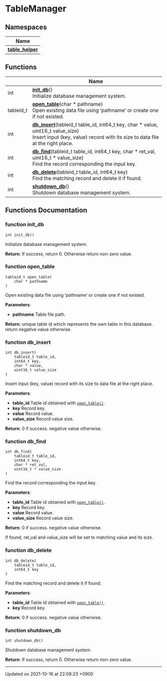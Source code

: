 

# TableManager



## Namespaces

| Name           |
| -------------- |
| **[table_helper](/Namespaces/table_helper)**  |

## Functions

|                | Name           |
| -------------- | -------------- |
| int | **[init_db](/Modules/TableManager#function-init_db)**()<br>Initialize database management system.  |
| tableid_t | **[open_table](/Modules/TableManager#function-open_table)**(char * pathname)<br>Open existing data file using ‘pathname’ or create one if not existed.  |
| int | **[db_insert](/Modules/TableManager#function-db_insert)**(tableid_t table_id, int64_t key, char * value, uint16_t value_size)<br>Insert input (key, value) record with its size to data file at the right place.  |
| int | **[db_find](/Modules/TableManager#function-db_find)**(tableid_t table_id, int64_t key, char * ret_val, uint16_t * value_size)<br>Find the record corresponding the input key.  |
| int | **[db_delete](/Modules/TableManager#function-db_delete)**(tableid_t table_id, int64_t key)<br>Find the matching record and delete it if found.  |
| int | **[shutdown_db](/Modules/TableManager#function-shutdown_db)**()<br>Shutdown database management system.  |


## Functions Documentation

### function init_db

```
int init_db()
```

Initialize database management system. 

**Return**: If success, return 0. Otherwise return non-zero value. 

### function open_table

```
tableid_t open_table(
    char * pathname
)
```

Open existing data file using ‘pathname’ or create one if not existed. 

**Parameters**: 

  * **pathname** Table file path. 


**Return**: unique table id which represents the own table in this database. return negative value otherwise. 

### function db_insert

```
int db_insert(
    tableid_t table_id,
    int64_t key,
    char * value,
    uint16_t value_size
)
```

Insert input (key, value) record with its size to data file at the right place. 

**Parameters**: 

  * **table_id** Table id obtained with <code><a href="/Modules/TableManager#function-open-table">open&#95;table()</a></code>. 
  * **key** Record key. 
  * **value** Record value. 
  * **value_size** Record value size. 


**Return**: 0 if success. negative value otherwise. 

### function db_find

```
int db_find(
    tableid_t table_id,
    int64_t key,
    char * ret_val,
    uint16_t * value_size
)
```

Find the record corresponding the input key. 

**Parameters**: 

  * **table_id** Table id obtained with <code><a href="/Modules/TableManager#function-open-table">open&#95;table()</a></code>. 
  * **key** Record key. 
  * **value** Record value. 
  * **value_size** Record value size. 


**Return**: 0 if success. negative value otherwise. 

If found, ret_val and value_size will be set to matching value and its size.


### function db_delete

```
int db_delete(
    tableid_t table_id,
    int64_t key
)
```

Find the matching record and delete it if found. 

**Parameters**: 

  * **table_id** Table id obtained with <code><a href="/Modules/TableManager#function-open-table">open&#95;table()</a></code>. 
  * **key** Record key. 


**Return**: 0 if success. negative value otherwise. 

### function shutdown_db

```
int shutdown_db()
```

Shutdown database management system. 

**Return**: If success, return 0. Otherwise return non-zero value. 





-------------------------------

Updated on 2021-10-16 at 22:08:23 +0900